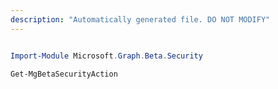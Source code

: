 ```yaml
---
description: "Automatically generated file. DO NOT MODIFY"
---
```


```powershell

Import-Module Microsoft.Graph.Beta.Security

Get-MgBetaSecurityAction

```
